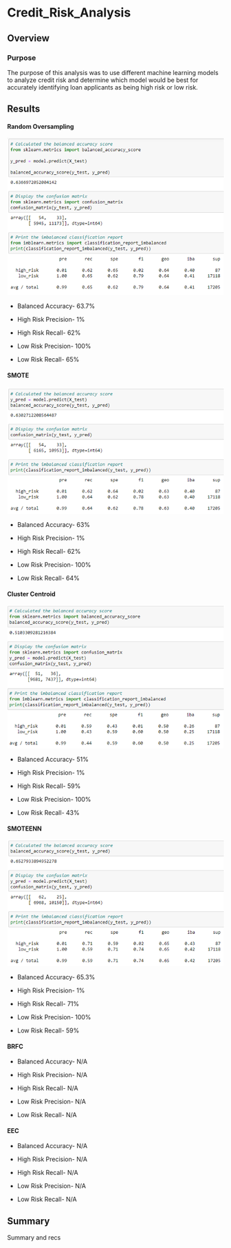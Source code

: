 # Credit_Risk_Analysis
## Overview
### Purpose
The purpose of this analysis was to use different machine learning models to analyze credit risk and determine which model would be best for accurately identifying loan applicants as being high risk or low risk.

## Results

#### Random Oversampling

![Oversampling](https://github.com/RBarbush84/Credit_Risk_Analysis/blob/main/Resources/Oversampling.png)

* Balanced Accuracy- 63.7%

* High Risk Precision- 1%

* High Risk Recall- 62%

* Low Risk Precision- 100%

* Low Risk Recall- 65%

#### SMOTE

![SMOTE](https://github.com/RBarbush84/Credit_Risk_Analysis/blob/main/Resources/SMOTE.png)

* Balanced Accuracy- 63%

* High Risk Precision- 1%

* High Risk Recall- 62%

* Low Risk Precision- 100%

* Low Risk Recall- 64%

#### Cluster Centroid

![Cluster_Centroid](https://github.com/RBarbush84/Credit_Risk_Analysis/blob/main/Resources/Undersampling.png)

* Balanced Accuracy- 51%

* High Risk Precision- 1%

* High Risk Recall- 59%

* Low Risk Precision- 100%

* Low Risk Recall- 43%

#### SMOTEENN

![SMOTEENN](https://github.com/RBarbush84/Credit_Risk_Analysis/blob/main/Resources/SMOTEENN.png)

* Balanced Accuracy- 65.3%

* High Risk Precision- 1%

* High Risk Recall- 71%

* Low Risk Precision- 100%

* Low Risk Recall- 59%

#### BRFC


* Balanced Accuracy- N/A

* High Risk Precision- N/A

* High Risk Recall- N/A

* Low Risk Precision- N/A

* Low Risk Recall- N/A

#### EEC


* Balanced Accuracy- N/A

* High Risk Precision- N/A

* High Risk Recall- N/A

* Low Risk Precision- N/A

* Low Risk Recall- N/A

## Summary

Summary and recs
